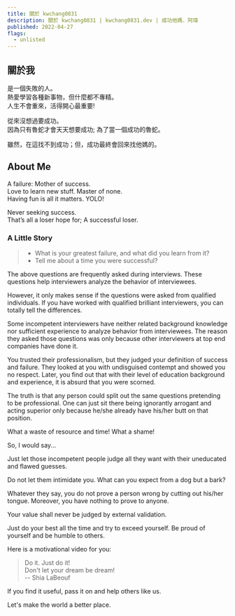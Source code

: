 ```yaml
---
title: 關於 kwchang0831
description: 關於 kwchang0831 | kwchang0831.dev | 成功他媽．阿瑋
published: 2022-04-27
flags:
  - unlisted
---
```


<script lang="ts">
  import Profile from '$lib/components/extra/profile.svelte'
  import Youtube from '$lib/components/extra/youtube.svelte'
</script>

<Profile subname="成功他媽．阿瑋" bio="{`🙈🙉🙊`}"/>

## 關於我

是一個失敗的人。  
熱愛學習各種新事物，但什麼都不專精。  
人生不會重來，活得開心最重要!

從來沒想過要成功。  
因為只有魯蛇才會天天想要成功; 為了當一個成功的魯蛇。

雖然，在這找不到成功；但，成功最終會回來找他媽的。

## About Me

A failure: Mother of success.  
Love to learn new stuff. Master of none.  
Having fun is all it matters. YOLO!

Never seeking success.  
That’s all a loser hope for; A successful loser.

### A Little Story

> - What is your greatest failure, and what did you learn from it?
> - Tell me about a time you were successful?

The above questions are frequently asked during interviews. These questions help interviewers analyze the behavior of interviewees.

However, it only makes sense if the questions were asked from qualified individuals. If you have worked with qualified brilliant interviewers, you can totally tell the differences.

Some incompetent interviewers have neither related background knowledge nor sufficient experience to analyze behavior from interviewees. The reason they asked those questions was only because other interviewers at top end companies have done it.

You trusted their professionalism, but they judged your definition of success and failure. They looked at you with undisguised contempt and showed you no respect. Later, you find out that with their level of education background and experience, it is absurd that you were scorned.

The truth is that any person could split out the same questions pretending to be professional. One can just sit there being ignorantly arrogant and acting superior only because he/she already have his/her butt on that position.

What a waste of resource and time! What a shame!

So, I would say...

Just let those incompetent people judge all they want with their uneducated and flawed guesses.

Do not let them intimidate you. What can you expect from a dog but a bark?

Whatever they say, you do not prove a person wrong by cutting out his/her tongue. Moreover, you have nothing to prove to anyone.

Your value shall never be judged by external validation.

Just do your best all the time and try to exceed yourself. Be proud of yourself and be humble to others.

Here is a motivational video for you:

> Do it. Just do it!  
> Don't let your dream be dream!  
> -- Shia LaBeouf

<Youtube id="ZXsQAXx_ao0"/>

If you find it useful, pass it on and help others like us.

Let's make the world a better place.

